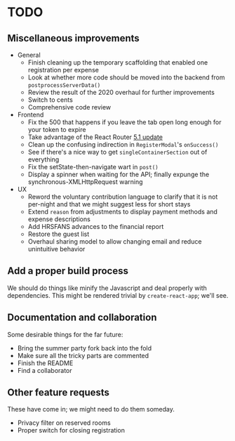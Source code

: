 # TODO


## Miscellaneous improvements

  * General
    - Finish cleaning up the temporary scaffolding that enabled one registration per expense
    - Look at whether more code should be moved into the backend from `postprocessServerData()`
    - Review the result of the 2020 overhaul for further improvements
    - Switch to cents
    - Comprehensive code review
  * Frontend
    - Fix the 500 that happens if you leave the tab open long enough for your token to expire
    - Take advantage of the React Router [5.1 update](https://reacttraining.com/blog/react-router-v5-1/)
    - Clean up the confusing indirection in `RegisterModal`'s `onSuccess()`
    - See if there's a nice way to get `singleContainerSection` out of everything
    - Fix the setState-then-navigate wart in `post()`
    - Display a spinner when waiting for the API; finally expunge the synchronous-XMLHttpRequest warning
  * UX
    - Reword the voluntary contribution language to clarify that it is not per-night and that we might suggest less for short stays
    - Extend `reason` from adjustments to display payment methods and expense descriptions
    - Add HRSFANS advances to the financial report
    - Restore the guest list
    - Overhaul sharing model to allow changing email and reduce unintuitive behavior


## Add a proper build process

We should do things like minify the Javascript and deal properly with dependencies.  This might be rendered trivial by `create-react-app`; we'll see.


## Documentation and collaboration

Some desirable things for the far future:

  * Bring the summer party fork back into the fold
  * Make sure all the tricky parts are commented
  * Finish the README
  * Find a collaborator


## Other feature requests

These have come in; we might need to do them someday.

  * Privacy filter on reserved rooms
  * Proper switch for closing registration

